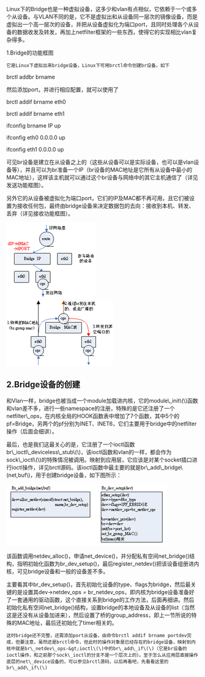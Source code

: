 Linux下的Bridge也是一种虚拟设备，这多少和vlan有点相似，它依赖于一个或多个从设备。与VLAN不同的是，它不是虚拟出和从设备同一层次的镜像设备，而是虚拟出一个高一层次的设备，并把从设备虚拟化为端口port，且同时处理各个从设备的数据收发及转发，再加上netfilter框架的一些东西，使得它的实现相比vlan复杂得多。

1.Bridge的功能框图

```
它是Linux下虚拟出来bridge设备，Linux下可用brctl命令创建br设备，如下
```

brctl addbr brname

然后添加port，并进行相应配置，就可以使用了

brctl addif brname eth0

brctl addif brname eth1

ifconfig brname IP up

ifconfig eth0 0.0.0.0 up

ifconfig eth1 0.0.0.0 up

可见br设备是建立在从设备之上的（这些从设备可以是实际设备，也可以是vlan设备等），并且可以为br准备一个IP（br设备的MAC地址是它所有从设备中最小的MAC地址），这样该主机就可以通过这个br设备与网络中的其它主机通信了（详见发送功能框图）。

另外它的从设备被虚拟化为端口port，它们的IP及MAC都不再可用，且它们被设置为接收任何包，最终由bridge设备来决定数据包的去向：接收到本机、转发、丢弃（详见接收功能框图）。

![](/assets/importbr.png)![](/assets/importbrin.png)

## 2.Bridge设备的创建

和Vlan一样，bridge也被当成一个module加载进内核，它的module\\_init\\(\\)函数和vlan差不多，进行一些namespace的注册，特殊的是它还注册了一个netfilter\\_ops，在内核全局的HOOK函数表中增加了7个函数，其中5个的pf=Bridge，另两个的pf分别为INET、INET6，它们主要用于bridge中的netfilter操作（后面会细讲）。

最后，也是我们这最关心的是，它注册了一个ioctl函数br\\_ioctl\\_deviceless\\_stub\\(\\)，该ioctl函数和vlan的一样，都会作为sock\\_ioctl\\(\\)的特殊情况被调用。映射到应用层，它应该是对某个socket插口进行ioctl操作，详见brctl源码。该ioctl函数中最主要的就是br\\_add\\_bridge\\(net,buf\\)，用于创建bridge设备，如下图所示：

![](/assets/importbridge.png)

该函数调用netdev\_alloc\(\)，申请net\_device\(\)，并分配私有空间net\_bridge\(\)结构，指明初始化函数为br\_dev\_setup\(\)，最后register\_netdev\(\)把该设备组册进内核，可见bridge设备和一般的设备差不多。



主要看其中br\_dev\_setup\(\)，首先初始化设备的type、flags为bridge，然后最关键的是设置其dev-&gt;netdev\_ops = br\_netdev\_ops，即内核为bridge设备准备好了一套通用的驱动函数，这个直接关系到bridge的工作方法，后面再细讲。然后初始化私有空间net\_bridge\(\)结构，设置bridge的本地设备及从设备的list（当然这是还没有从设备加进来），然后设置了桥的group\_address，即上一节所说的特殊的MAC地址，最后还初始化了timer相关的。



 



    这时bridge还不完整，还需添加port从设备，由命令brctl addif brname portdev完成，但要注意，虽然还是brctl命令，但此时的操作对象是已经存在的bridge设备，映射到内核中就是br\_netdev\_ops-&gt;ioctl\(\)中的br\_add\_if\(\)（它是br设备的ioctl操作，和之前那个sock\_ioctl的分支不是一个层次上的）。至于怎么从应用层直接操作底层的net\_device设备的，可以参见brctl源码，以后再看吧，先看看这里的br\_add\_if\(\)

